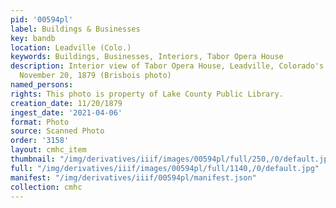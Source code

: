 ```yaml
---
pid: '00594pl'
label: Buildings & Businesses
key: bandb
location: Leadville (Colo.)
keywords: Buildings, Businesses, Interiors, Tabor Opera House
description: Interior view of Tabor Opera House, Leadville, Colorado's opening night,
  November 20, 1879 (Brisbois photo)
named_persons: 
rights: This photo is property of Lake County Public Library.
creation_date: 11/20/1879
ingest_date: '2021-04-06'
format: Photo
source: Scanned Photo
order: '3158'
layout: cmhc_item
thumbnail: "/img/derivatives/iiif/images/00594pl/full/250,/0/default.jpg"
full: "/img/derivatives/iiif/images/00594pl/full/1140,/0/default.jpg"
manifest: "/img/derivatives/iiif/00594pl/manifest.json"
collection: cmhc
---
```

